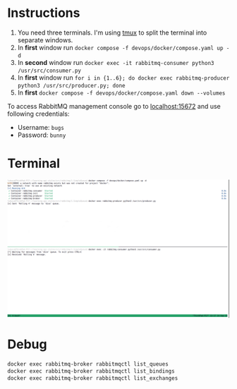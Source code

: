 # Instructions

1. You need three terminals. I'm using [tmux](https://github.com/tmux/tmux/wiki) to split the terminal into separate windows.
1. In **first** window run `docker compose -f devops/docker/compose.yaml up -d`
1. In **second** window run `docker exec -it rabbitmq-consumer python3 /usr/src/consumer.py`
1. In **first** window run `for i in {1..6}; do docker exec rabbitmq-producer python3 /usr/src/producer.py; done`
1. In **first** `docker compose -f devops/docker/compose.yaml down --volumes`

To access RabbitMQ management console go to [localhost:15672](http://localhost:15672/) and use following credentials:
- Username: `bugs`
- Password: `bunny`

# Terminal

![unencrypted traffick](../docs/assets/images/1.simple-queue-unencrypted.png)

# Debug

```shell
docker exec rabbitmq-broker rabbitmqctl list_queues
docker exec rabbitmq-broker rabbitmqctl list_bindings
docker exec rabbitmq-broker rabbitmqctl list_exchanges
```
